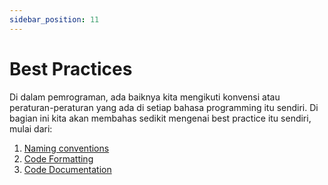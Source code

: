 ```yaml
---
sidebar_position: 11
---
```


# Best Practices

Di dalam pemrograman, ada baiknya kita mengikuti konvensi atau peraturan-peraturan yang ada di setiap bahasa programming itu sendiri. Di bagian ini kita akan membahas sedikit mengenai best practice itu sendiri, mulai dari:

1. [Naming conventions](./naming-conventions)
2. [Code Formatting](./code-formatting)
3. [Code Documentation](./code-documentation)
